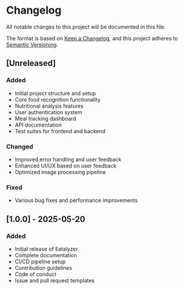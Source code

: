 # Changelog

All notable changes to this project will be documented in this file.

The format is based on [Keep a Changelog](https://keepachangelog.com/en/1.0.0/),
and this project adheres to [Semantic Versioning](https://semver.org/spec/v2.0.0.html).

## [Unreleased]
### Added
- Initial project structure and setup
- Core food recognition functionality
- Nutritional analysis features
- User authentication system
- Meal tracking dashboard
- API documentation
- Test suites for frontend and backend

### Changed
- Improved error handling and user feedback
- Enhanced UI/UX based on user feedback
- Optimized image processing pipeline

### Fixed
- Various bug fixes and performance improvements

## [1.0.0] - 2025-05-20
### Added
- Initial release of Eatalyzer
- Complete documentation
- CI/CD pipeline setup
- Contribution guidelines
- Code of conduct
- Issue and pull request templates
